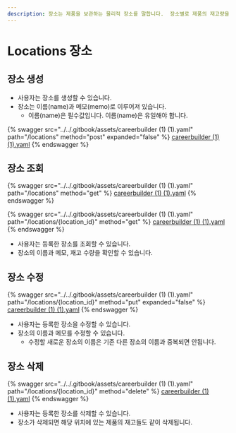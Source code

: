 ```yaml
---
description: 장소는 제품을 보관하는 물리적 장소를 말합니다.  장소별로 제품의 재고량을 가지고 있습니다.
---
```


# Locations 장소

## 장소 생성

* 사용자는 장소를 생성할 수 있습니다.
* 장소는 이름(name)과 메모(memo)로 이루어져 있습니다.
  * 이름(name)은 필수값입니다. 이름(name)은 유일해야 합니다.

{% swagger src="../../.gitbook/assets/careerbuilder (1) (1).yaml" path="/locations" method="post" expanded="false" %}
[careerbuilder (1) (1).yaml](<../../.gitbook/assets/careerbuilder (1) (1).yaml>)
{% endswagger %}



## 장소 조회

{% swagger src="../../.gitbook/assets/careerbuilder (1) (1).yaml" path="/locations" method="get" %}
[careerbuilder (1) (1).yaml](<../../.gitbook/assets/careerbuilder (1) (1).yaml>)
{% endswagger %}

{% swagger src="../../.gitbook/assets/careerbuilder (1) (1).yaml" path="/locations/{location_id}" method="get" %}
[careerbuilder (1) (1).yaml](<../../.gitbook/assets/careerbuilder (1) (1).yaml>)
{% endswagger %}

* 사용자는 등록한 장소를 조회할 수 있습니다.
* 장소의 이름과 메모, 재고 수량을 확인할 수 있습니다.



## 장소 수정

{% swagger src="../../.gitbook/assets/careerbuilder (1) (1).yaml" path="/locations/{location_id}" method="put" expanded="false" %}
[careerbuilder (1) (1).yaml](<../../.gitbook/assets/careerbuilder (1) (1).yaml>)
{% endswagger %}

* 사용자는 등록한 장소을 수정할 수 있습니다.
* 장소의 이름과 메모를 수정할 수 있습니다.
  * 수정할 새로운 장소의 이름은 기존 다른 장소의 이름과 중복되면 안됩니다.



## 장소 삭제

{% swagger src="../../.gitbook/assets/careerbuilder (1) (1).yaml" path="/locations/{location_id}" method="delete" %}
[careerbuilder (1) (1).yaml](<../../.gitbook/assets/careerbuilder (1) (1).yaml>)
{% endswagger %}

* 사용자는 등록한 장소를 삭제할 수 있습니다.
* 장소가 삭제되면 해당 위치에 있는 제품의 재고들도 같이 삭제됩니다.





